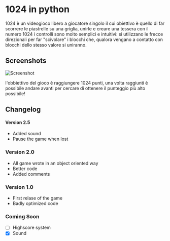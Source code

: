 # 1024 in python
1024 è un videogioco libero a giocatore singolo il cui obiettivo è quello di far scorrere le piastrelle su una griglia, unirle e creare una tessera con il numero 1024
i controlli sono molto semplici e intuitivi: si utilizzano le frecce direzionali per far "scivolare" i blocchi che, qualora vengano a contatto con blocchi dello stesso valore si uniranno.

## Screenshots

![Screenshot](https://user-images.githubusercontent.com/59318963/71765966-d47ec180-2efa-11ea-8bf8-bc92fb657d95.png)

l'obbiettivo del gioco è raggiungere 1024 punti, una volta raggiunti è possibile andare avanti per cercare di ottenere il punteggio più alto possibile!

## Changelog

#### **Version 2.5**
- Added sound
- Pause the game when lost
### **Version 2.0**
- All game wrote in an object oriented way
- Better code
- Added comments 

### **Version 1.0**
- First relase of the game
- Badly optimized code

### **Coming Soon**
- [ ] Highscore system
- [x] Sound
